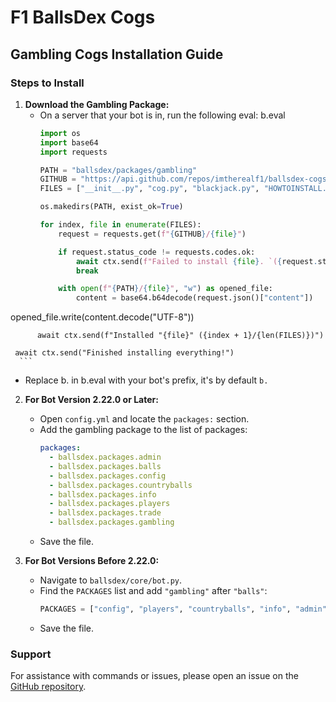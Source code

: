 # F1 BallsDex Cogs

## Gambling Cogs Installation Guide

### Steps to Install

1. **Download the Gambling Package:**
   - On a server that your bot is in, run the following eval:
     b.eval
     ```py
     import os
     import base64
     import requests

     PATH = "ballsdex/packages/gambling"
     GITHUB = "https://api.github.com/repos/imtherealf1/ballsdex-cogs/contents/gambling"
     FILES = ["__init__.py", "cog.py", "blackjack.py", "HOWTOINSTALL.md"]

     os.makedirs(PATH, exist_ok=True)

     for index, file in enumerate(FILES):
         request = requests.get(f"{GITHUB}/{file}")

         if request.status_code != requests.codes.ok:
             await ctx.send(f"Failed to install {file}. `({request.status_code})`")
             break

         with open(f"{PATH}/{file}", "w") as opened_file:
             content = base64.b64decode(request.json()["content"])

opened_file.write(content.decode("UTF-8"))

          await ctx.send(f"Installed "{file}" ({index + 1}/{len(FILES)})")

     await ctx.send("Finished installing everything!")
      ```
   - Replace b. in b.eval with your bot's prefix, it's by default `b.`

2. **For Bot Version 2.22.0 or Later:**
   - Open `config.yml` and locate the `packages:` section.
   - Add the gambling package to the list of packages:
     ```yaml
     packages:
       - ballsdex.packages.admin
       - ballsdex.packages.balls
       - ballsdex.packages.config
       - ballsdex.packages.countryballs
       - ballsdex.packages.info
       - ballsdex.packages.players
       - ballsdex.packages.trade
       - ballsdex.packages.gambling
     ```
   - Save the file.

3. **For Bot Versions Before 2.22.0:**
   - Navigate to `ballsdex/core/bot.py`.
   - Find the `PACKAGES` list and add `"gambling"` after `"balls"`:
     ```python
     PACKAGES = ["config", "players", "countryballs", "info", "admin", "trade", "balls", "gambling"]
     ```
   - Save the file.

### Support

For assistance with commands or issues, please open an issue on the [GitHub repository](https://github.com/imtherealF1/ballsdex-cogs).
